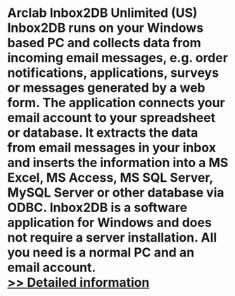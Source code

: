 # Arclab Inbox2DB Unlimited (US)<br />Inbox2DB runs on your Windows based PC and collects data from incoming email messages, e.g. order notifications, applications, surveys or messages generated by a web form. The application connects your email account to your spreadsheet or database. It extracts the data from email messages in your inbox and inserts the information into a MS Excel, MS Access, MS SQL Server, MySQL Server or other database via ODBC. Inbox2DB is a software application for Windows and does not require a server installation. All you need is a normal PC and an email account.<br />[>> Detailed information](https://secure.shareit.com/shareit/product.html?productid=300646306&affiliateid=200057808)